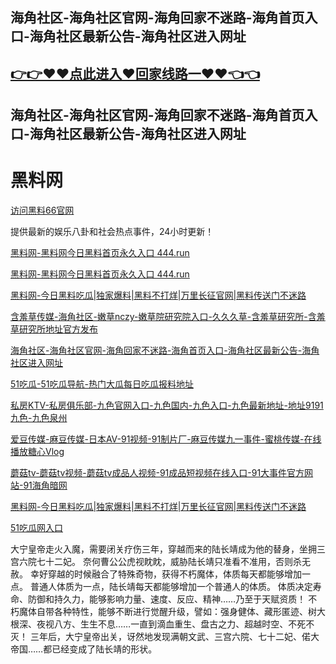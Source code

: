 ## 海角社区-海角社区官网-海角回家不迷路-海角首页入口-海角社区最新公告-海角社区进入网址
## [👉👉♥♥点此进入♥回家线路一♥♥👈👈](https://444.run)
## 海角社区-海角社区官网-海角回家不迷路-海角首页入口-海角社区最新公告-海角社区进入网址
# 黑料网

[访问黑料66官网](https://heiliao66.github.io/)  

提供最新的娱乐八卦和社会热点事件，24小时更新！

[黑料网-黑料网今日黑料首页永久入口 444.run](https://444.run)

[黑料网-黑料网今日黑料首页永久入口 444.run](https://heiliao66.github.io/)

[黑料网-今日黑料吃瓜|独家爆料|黑料不打烊|万里长征官网|黑料传送门不迷路](https://heiliao66.github.io/heiliaowang/index.html)

[含羞草传媒-海角社区-嫩草nczy-嫩草院研究院入口-久久久草-含羞草研究所-含羞草研究所地址官方发布](https://heiliao66.github.io/hanxiucao/index.html)

[海角社区-海角社区官网-海角回家不迷路-海角首页入口-海角社区最新公告-海角社区进入网址](https://heiliao66.github.io/haijiaoshequ/index.html)

[51吃瓜-51吃瓜导航-热门大瓜每日吃瓜报料地址](https://heiliao66.github.io/51cg/index.html)

[私房KTV-私房俱乐部-九色官网入口-九色国内-九色入口-九色最新地址-地址9191九色-九色泉州](https://heiliao66.github.io/jiuse/index.html)

[爱豆传媒-麻豆传媒-日本AV-91视频-91制片厂-麻豆传媒九一事件-蜜桃传媒-在线播放糖心Vlog](https://heiliao66.github.io/madou/index.html)

[蘑菇tv-蘑菇tv视频-蘑菇tv成品人视频-91成品短视频在线入口-91大事件官方网站-91海角暗网](https://heiliao66.github.io/mogutv/index.html)

[黑料网-今日黑料吃瓜|独家爆料|黑料不打烊|万里长征官网|黑料传送门不迷路](https://heiliao66.github.io/heiliao/index.html)

[51吃瓜网入口](https://chigua5151.github.io)

大宁皇帝走火入魔，需要闭关疗伤三年，穿越而来的陆长靖成为他的替身，坐拥三宫六院七十二妃。
奈何曹公公虎视眈眈，威胁陆长靖只准看不准用，否则杀无赦。
幸好穿越的时候融合了特殊奇物，获得不朽魔体，体质每天都能够增加一点。
普通人体质为一点，陆长靖每天都能够增加一个普通人的体质。
体质决定寿命、防御和持久力，能够影响力量、速度、反应、精神……乃至于天赋资质！
不朽魔体自带各种特性，能够不断进行觉醒升级，譬如：强身健体、藏形匿迹、树大根深、夜视八方、生生不息……一直到滴血重生、盘古之力、超越时空、不死不灭！
三年后，大宁皇帝出关，讶然地发现满朝文武、三宫六院、七十二妃、偌大帝国……都已经变成了陆长靖的形状。
